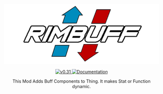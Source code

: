 <p align="center">
    <img src="https://github.com/jhjjgu0115/RimBuff/blob/master/About/Preview.png" alt="JecsTools" />
</p>
<p align="center">
  <a href="https://github.com/jhjjgu0115/RimBuff/releases">
    <img src="https://img.shields.io/badge/release-v0.31-0066cc.svg?style=flat" alt="v0.31" />
  </a>
  <a href="https://github.com/jhjjgu0115/RimBuff/wiki">
    <img src="https://img.shields.io/badge/documentation-Wiki-cc0303.svg?style=flat" alt="Documentation" />
  </a>
</p>

<p align="center">
 This Mod Adds Buff Components to Thing. It makes Stat or Function dynamic.
</p>

